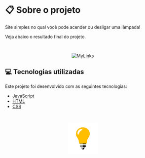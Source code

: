 # :clipboard: Sobre o projeto

Site simples no qual você pode acender ou desligar uma lâmpada!

Veja abaixo o resultado final do projeto.

<br>
<p align="center">
  <img alt="MyLinks" src="./GitHub/Teste a sua lâmpada.gif" width="70%"> 
  </p>

## :computer: Tecnologias utilizadas

Este projeto foi desenvolvido com as seguintes tecnologias:

- [JavaScript](https://www.javascript.com/)
- [HTML](https://developer.mozilla.org/pt-BR/docs/Web/HTML)
- [CSS](https://developer.mozilla.org/pt-BR/docs/Web/CSS)

<br>
<p align="center">
  <img alt="MyLinks" src="./GitHub/Icone.png" width="20%"> 
  </p>
